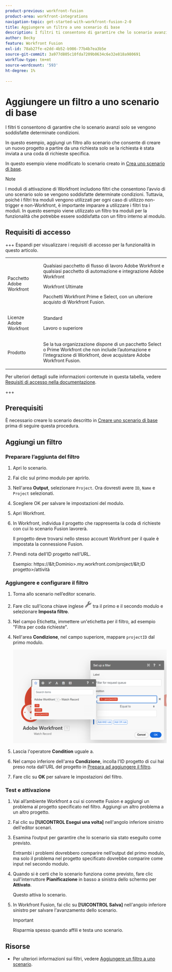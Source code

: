```yaml
---
product-previous: workfront-fusion
product-area: workfront-integrations
navigation-topic: get-started-with-workfront-fusion-2-0
title: Aggiungere un filtro a uno scenario di base
description: I filtri ti consentono di garantire che lo scenario avanzi solo se vengono soddisfatte determinate condizioni.
author: Becky
feature: Workfront Fusion
exl-id: 78ab27fe-e2dd-4b52-b986-77b4b7ea3b5e
source-git-commit: 3a977d805c10fda7209b0634c6e32e818a980691
workflow-type: tm+mt
source-wordcount: '593'
ht-degree: 1%

---
```


# Aggiungere un filtro a uno scenario di base

I filtri ti consentono di garantire che lo scenario avanzi solo se vengono soddisfatte determinate condizioni.

In questo esempio, aggiungi un filtro allo scenario che consente di creare un nuovo progetto a partire da una richiesta solo se la richiesta è stata inviata a una coda di richieste specifica.

In questo esempio viene modificato lo scenario creato in [Crea uno scenario di base](/help/workfront-fusion/build-practice-scenarios/create-basic-scenario.md).

>[!NOTE]
>
>I moduli di attivazione di Workfront includono filtri che consentono l’avvio di uno scenario solo se vengono soddisfatte determinate condizioni. Tuttavia, poiché i filtri tra moduli vengono utilizzati per ogni caso di utilizzo non-trigger e non-Workfront, è importante imparare a utilizzare i filtri tra i moduli. In questo esempio viene utilizzato un filtro tra moduli per la funzionalità che potrebbe essere soddisfatta con un filtro interno al modulo.

## Requisiti di accesso

+++ Espandi per visualizzare i requisiti di accesso per la funzionalità in questo articolo.

<table style="table-layout:auto">
 <col> 
 <col> 
 <tbody> 
  <tr> 
   <td role="rowheader">Pacchetto Adobe Workfront</td> 
   <td> <p>Qualsiasi pacchetto di flusso di lavoro Adobe Workfront e qualsiasi pacchetto di automazione e integrazione Adobe Workfront</p><p>Workfront Ultimate</p><p>Pacchetti Workfront Prime e Select, con un ulteriore acquisto di Workfront Fusion.</p> </td> 
  </tr> 
  <tr data-mc-conditions=""> 
   <td role="rowheader">Licenze Adobe Workfront</td> 
   <td> <p>Standard</p><p>Lavoro o superiore</p> </td> 
  </tr> 
  <tr> 
   <td role="rowheader">Prodotto</td> 
   <td>
   <p>Se la tua organizzazione dispone di un pacchetto Select o Prime Workfront che non include l’automazione e l’integrazione di Workfront, deve acquistare Adobe Workfront Fusion.</li></ul>
   </td> 
  </tr>
 </tbody> 
</table>

Per ulteriori dettagli sulle informazioni contenute in questa tabella, vedere [Requisiti di accesso nella documentazione](/help/workfront-fusion/references/licenses-and-roles/access-level-requirements-in-documentation.md).

+++

## Prerequisiti

È necessario creare lo scenario descritto in [Creare uno scenario di base](/help/workfront-fusion/build-practice-scenarios/create-basic-scenario.md) prima di seguire questa procedura.

## Aggiungi un filtro

### Preparare l’aggiunta del filtro

1. Apri lo scenario.
1. Fai clic sul primo modulo per aprirlo.
1. Nell&#39;area **Output**, selezionare `Project`.
Ora dovresti avere `ID`, `Name` e `Project` selezionati.
1. Scegliere OK per salvare le impostazioni del modulo.
1. Apri Workfront.
1. In Workfront, individua il progetto che rappresenta la coda di richieste con cui lo scenario Fusion lavorerà.

   Il progetto deve trovarsi nello stesso account Workfront per il quale è impostata la connessione Fusion.

1. Prendi nota dell’ID progetto nell’URL.

   Esempio: https://\&lt;Dominio\>.my.workfront.com/project/\&lt;ID progetto\>/attività

### Aggiungere e configurare il filtro

1. Torna allo scenario nell’editor scenario.
1. Fare clic sull&#39;icona chiave inglese ![icona chiave inglese](assets/wrench-icon.png) tra il primo e il secondo modulo e selezionare **Imposta filtro**.
1. Nel campo Etichetta, immettere un&#39;etichetta per il filtro, ad esempio &quot;Filtra per coda richieste&quot;.
1. Nell&#39;area **Condizione**, nel campo superiore, mappare `projectID` dal primo modulo.

   ![Mappa ID progetto](assets/map-proj-id.png)
1. Lascia l&#39;operatore **Condition** uguale a.
1. Nel campo inferiore dell&#39;area **Condizione**, incolla l&#39;ID progetto di cui hai preso nota dall&#39;URL del progetto in [Prepara ad aggiungere il filtro](#prepare-to-add-the-filter).
1. Fare clic su **OK** per salvare le impostazioni del filtro.

### Test e attivazione

1. Vai all’ambiente Workfront a cui si connette Fusion e aggiungi un problema al progetto specificato nel filtro. Aggiungi un altro problema a un altro progetto.
1. Fai clic su **[!UICONTROL Esegui una volta]** nell&#39;angolo inferiore sinistro dell&#39;editor scenari.
1. Esamina l’output per garantire che lo scenario sia stato eseguito come previsto.

   Entrambi i problemi dovrebbero comparire nell’output del primo modulo, ma solo il problema nel progetto specificato dovrebbe comparire come input nel secondo modulo.
1. Quando si è certi che lo scenario funziona come previsto, fare clic sull&#39;interruttore **Pianificazione** in basso a sinistra dello schermo per **Attivato**.

   Questo attiva lo scenario.
1. In Workfront Fusion, fai clic su **[!UICONTROL Salva]** nell&#39;angolo inferiore sinistro per salvare l&#39;avanzamento dello scenario.

   >[!IMPORTANT]
   >
   >Risparmia spesso quando affili e testa uno scenario.

## Risorse

* Per ulteriori informazioni sui filtri, vedere [Aggiungere un filtro a uno scenario](/help/workfront-fusion/create-scenarios/add-modules/add-a-filter-to-a-scenario.md).
